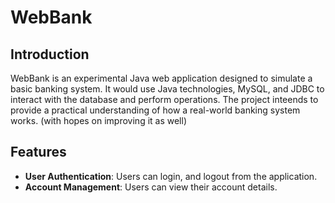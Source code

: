 # WebBank

## Introduction
WebBank is an experimental Java web application designed to simulate a basic banking system. It would use Java
technologies, MySQL, and JDBC to interact with the database and perform operations. The project inteends to provide
a practical understanding of how a real-world banking system works. (with hopes on improving it as well)

## Features
- **User Authentication**: Users can login, and logout from the application.
- **Account Management**: Users can view their account details.


